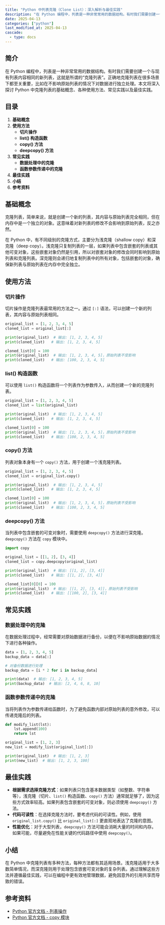 ```yaml
---
title: "Python 中列表克隆（Clone List）：深入解析与最佳实践"
description: "在 Python 编程中，列表是一种非常常用的数据结构。有时我们需要创建一个与现有列表内容相同的新列表，这就是所谓的“克隆列表”。正确地克隆列表在很多场景下都至关重要，比如在不影响原始列表的情况下对数据进行独立处理。本文将深入探讨 Python 中克隆列表的基础概念、各种使用方法、常见实践以及最佳实践。"
date: 2025-04-13
categories: ["python"]
last_modified_at: 2025-04-13
cascade:
  - type: docs
---
```



## 简介
在 Python 编程中，列表是一种非常常用的数据结构。有时我们需要创建一个与现有列表内容相同的新列表，这就是所谓的“克隆列表”。正确地克隆列表在很多场景下都至关重要，比如在不影响原始列表的情况下对数据进行独立处理。本文将深入探讨 Python 中克隆列表的基础概念、各种使用方法、常见实践以及最佳实践。

<!-- more -->
## 目录
1. **基础概念**
2. **使用方法**
    - **切片操作**
    - **list() 构造函数**
    - **copy() 方法**
    - **deepcopy() 方法**
3. **常见实践**
    - **数据处理中的克隆**
    - **函数参数传递中的克隆**
4. **最佳实践**
5. **小结**
6. **参考资料**

## 基础概念
克隆列表，简单来说，就是创建一个新的列表，其内容与原始列表完全相同，但在内存中是一个独立的对象。这意味着对新列表的修改不会影响到原始列表，反之亦然。

在 Python 中，有不同级别的克隆方式，主要分为浅克隆（shallow copy）和深克隆（deep copy）。浅克隆只复制列表的一层，如果列表中包含嵌套的列表或其他可变对象，这些嵌套对象仍然是引用，所以对嵌套对象的修改会同时影响到原始列表和克隆列表。深克隆则会递归地复制列表中的所有对象，包括嵌套的对象，确保新列表与原始列表在内存中完全独立。

## 使用方法

### 切片操作
切片操作是克隆列表最常用的方法之一。通过 `[:]` 语法，可以创建一个新的列表，其内容与原始列表相同。

```python
original_list = [1, 2, 3, 4, 5]
cloned_list = original_list[:]

print(original_list)  # 输出: [1, 2, 3, 4, 5]
print(cloned_list)   # 输出: [1, 2, 3, 4, 5]

cloned_list[0] = 100
print(original_list)  # 输出: [1, 2, 3, 4, 5]，原始列表不受影响
print(cloned_list)   # 输出: [100, 2, 3, 4, 5]
```

### list() 构造函数
可以使用 `list()` 构造函数将一个列表作为参数传入，从而创建一个新的克隆列表。

```python
original_list = [1, 2, 3, 4, 5]
cloned_list = list(original_list)

print(original_list)  # 输出: [1, 2, 3, 4, 5]
print(cloned_list)   # 输出: [1, 2, 3, 4, 5]

cloned_list[0] = 100
print(original_list)  # 输出: [1, 2, 3, 4, 5]，原始列表不受影响
print(cloned_list)   # 输出: [100, 2, 3, 4, 5]
```

### copy() 方法
列表对象本身有一个 `copy()` 方法，用于创建一个浅克隆列表。

```python
original_list = [1, 2, 3, 4, 5]
cloned_list = original_list.copy()

print(original_list)  # 输出: [1, 2, 3, 4, 5]
print(cloned_list)   # 输出: [1, 2, 3, 4, 5]

cloned_list[0] = 100
print(original_list)  # 输出: [1, 2, 3, 4, 5]，原始列表不受影响
print(cloned_list)   # 输出: [100, 2, 3, 4, 5]
```

### deepcopy() 方法
当列表中包含嵌套的可变对象时，需要使用 `deepcopy()` 方法进行深克隆。`deepcopy()` 方法在 `copy` 模块中。

```python
import copy

original_list = [[1, 2], [3, 4]]
cloned_list = copy.deepcopy(original_list)

print(original_list)  # 输出: [[1, 2], [3, 4]]
print(cloned_list)   # 输出: [[1, 2], [3, 4]]

cloned_list[0][0] = 100
print(original_list)  # 输出: [[1, 2], [3, 4]]，原始列表不受影响
print(cloned_list)   # 输出: [[100, 2], [3, 4]]
```

## 常见实践

### 数据处理中的克隆
在数据处理过程中，经常需要对原始数据进行备份，以便在不影响原始数据的情况下进行各种操作。

```python
data = [1, 2, 3, 4, 5]
backup_data = data[:]

# 对备份数据进行处理
backup_data = [i * 2 for i in backup_data]

print(data)  # 输出: [1, 2, 3, 4, 5]
print(backup_data)  # 输出: [2, 4, 6, 8, 10]
```

### 函数参数传递中的克隆
当将列表作为参数传递给函数时，为了避免函数内部对原始列表的意外修改，可以传递克隆后的列表。

```python
def modify_list(lst):
    lst.append(100)
    return lst

original_list = [1, 2, 3]
new_list = modify_list(original_list[:])

print(original_list)  # 输出: [1, 2, 3]
print(new_list)  # 输出: [1, 2, 3, 100]
```

## 最佳实践
- **根据需求选择克隆方式**：如果列表只包含基本数据类型（如整数、字符串等），浅克隆（切片、`list()` 构造函数、`copy()` 方法）通常就足够了，因为这些方式效率较高。如果列表包含嵌套的可变对象，则必须使用 `deepcopy()` 方法。
- **代码可读性**：在选择克隆方法时，要考虑代码的可读性。例如，使用 `original_list.copy()` 比 `original_list[:]` 更直观地表达了克隆的意图。
- **性能优化**：对于大型列表，`deepcopy()` 方法可能会消耗大量的时间和内存。如果可能，尽量避免在性能关键的代码路径中使用 `deepcopy()`。

## 小结
在 Python 中克隆列表有多种方法，每种方法都有其适用场景。浅克隆适用于大多数简单情况，而深克隆则用于处理包含嵌套可变对象的复杂列表。通过理解这些方法并遵循最佳实践，可以在编程中更有效地管理数据，避免因意外的引用共享而导致的错误。

## 参考资料
- [Python 官方文档 - 列表操作](https://docs.python.org/3/tutorial/datastructures.html)
- [Python 官方文档 - copy 模块](https://docs.python.org/3/library/copy.html)